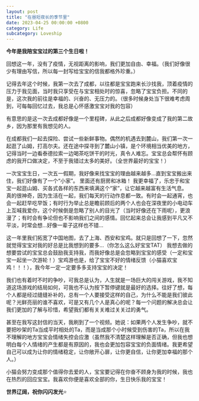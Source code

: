 ```yaml
---
layout: post
title: "在昼短夜长的季节里"
date: 2023-04-25 00:00:00 +0800
category: Life
subcategory: Loveship
---
```


**今年是我陪宝宝过的第三个生日啦！**

回想这一年，没有了疫情，无视距离的影响，我们更加自由、幸福。（我们好像很少有理由写信，所以每一封写给宝宝的信我都格外珍重。）

记得去年这个时候，我第一次去了成都，以往都是宝宝跑来长沙找我，顶着疫情的压力于我见面，当时我只享受在与宝宝相处时的惊喜，忽略了宝宝负担。不同的是，这次我的前往是幸福的、兴奋的、无压力的。（很多时候身处当下很难考虑周到，可每每回忆过去，我总是心怀感激宝宝对我的包容）

有意思的是这一次去成都好像是一个里程碑，从此之后成都好像变成了我的第二故乡，因为那里有我想见的人。

在成都我们一起去探险、尝试一些新鲜事物。偶然的机遇去到麓山，我们第一次一起逛了山姆，打高尔夫。还在途中探寻到了麓山小镇，是个环境相当优美的地方，记得当时一边看泰德拉索一边喝茶吃饼干的时光，真令人难忘。宝宝总会帮怀有顾虑的我开口做决定，不至于我错过太多的美好。（全世界最好的宝宝！）

一次宝宝生日，一次五一假期，我好像来找宝宝的理由越来越多…直到宝宝搬出来住，我们好像有了一个“小家”。
里面还有厨房和冰箱！
我更幸福了，乐忠于和宝宝一起逛山姆、买各式各样的东西来填满这个“家”，让它越来越富有生活气息。
真的很神奇，因为生活在一起，我们每天的行动作息都一致。有时会一起通宵，也会一起赶早吃早饭；有时行为举止总是瞻前顾后的两个人也会在深夜里的小电动车上互喊我爱你，这个时候倒是忽略了别人的目光了（当时好像还在下雨呢），更浪漫了；有时会有争论但也不影响我们之间的感情。回忆起来总会让我感到平凡又不平淡，时常会想…好像一辈子这样也不错…

这一年里我们拓宽了中国地图，去了上海、西安和宝鸡。就只是回想了一下，忽然就觉得宝宝对我的好总是比我想到的要多…（你怎么这么好宝宝TAT）
我想去做的想要尝试的宝宝总会鼓励我支持我，而我好像总是会忽略到宝宝的感受（一定和宝宝一起坐一次游轮！）宝鸡游也是，给了宝宝不好的情绪反馈（小猫喜欢宝鸡！！！），我今年一定一定要多多支持宝宝的决定！

我们也有着时不时的争吵，可我总是认为，人生就是一场巨大的闯关游戏，我不知道这场游戏的结局如何，可我也不认为按下暂停键就是最好的选择。往好了想，每个人都是经过缝缝补补的，总有一个人要接受这样的自己，为什么不能是我们彼此呢？光鲜亮丽的谁不喜欢，可是又有几个人是真心的呢？每一个问题的解决总会让我们更加的了解与珍惜，希望我们都有关关难过关关过的勇气。

甚至在我写这封信的当天，我刷到了一个视频。她说：如果两个人发生争吵，就不要把吵架的Ta当成平时相处的Ta，而是当成那个小时候受到伤害的Ta，所以在我不理解的地方宝宝会情绪失控会应激（虽然我不清楚这样理解是否正确，但我也想明白每个人情绪的产生都是有原因的，我也会更加包容宝宝的负面情绪。我更希望自己可以成为让你的情绪稳定，让你敞开心扉，让你更自信，让你更加幸福的那个人。）

小猫会努力变成那个值得你去爱的人，宝宝要记得在你奋不顾身为我的时候，我也在热烈的回应宝宝。我喜欢你便是喜欢全部的你，生日快乐我的宝宝！

**世界辽阔，祝你闪闪发光**⭐